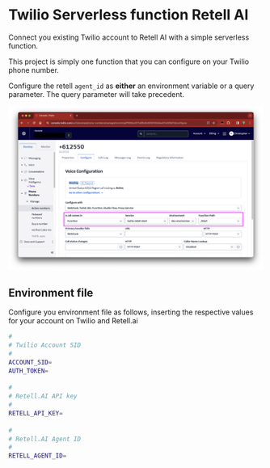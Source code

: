 # Twilio Serverless function Retell AI
Connect you existing Twilio account to Retell AI with a simple serverless function.

This project is simply one function that you can configure on your Twilio phone number.

Configure the retell `agent_id` as **either** an environment variable or a query parameter. The query parameter will take precedent.

![Demo Image](/docs/demo.png)

## Environment file
Configure you environment file as follows, inserting the respective values for your account on Twilio and Retell.ai

```sh
#
# Twilio Account SID
#
ACCOUNT_SID=
AUTH_TOKEN=

#
# Retell.AI API key
#
RETELL_API_KEY=

#
# Retell.AI Agent ID
#
RETELL_AGENT_ID=

```